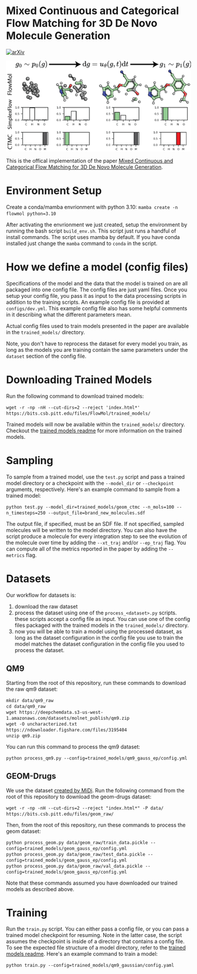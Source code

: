 # Mixed Continuous and Categorical Flow Matching for 3D De Novo Molecule Generation

[![arXiv](https://img.shields.io/badge/arXiv-1234.56789-b31b1b.svg?style=flat)](https://arxiv.org/abs/2404.19739)

![Image](figures/ga.png)

This is the offical implementation of the paper [Mixed Continuous and Categorical Flow Matching for 3D De Novo Molecule Generation](https://arxiv.org/abs/2404.19739).

# Environment Setup

Create a conda/mamba envrionment with python 3.10: `mamba create -n flowmol python=3.10`

After activating the envrionment we just created, setup the environment by running the bash script `build_env.sh`. This script just runs a handful of install commands. The script uses mamba by default. If you have conda installed just change the `mamba` command to `conda` in the script.

# How we define a model (config files)

Specifications of the model and the data that the model is trained on are all packaged into one config file. The config files are just yaml files. Once you setup your config file, you pass it as input to the data processing scripts in addition to the training scripts. An example config file is provided at `configs/dev.yml`. This example config file also has some helpful comments in it describing what the different parameters mean.

Actual config files used to train models presented in the paper are available in the `trained_models/` directory.

Note, you don't have to reprocess the dataset for every model you train, as long as the models you are training contain the same parameters under the `dataset` section of the config file. 

# Downloading Trained Models

Run the following command to download trained models:

```console
wget -r -np -nH --cut-dirs=2 --reject 'index.html*' https://bits.csb.pitt.edu/files/FlowMol/trained_models/
```

Trained models will now be available within the `trained_models/` directory. Checkout the [trained models readme](trained_models/readme.md) for more information on the trained models.

# Sampling

To sample from a trained model, use the `test.py` script and pass a trained model directory or a checkpoint with the `--model_dir` or `--checkpoint` arguments, respectively. Here's an example command to sample from a trained model:

```console
python test.py --model_dir=trained_models/geom_ctmc --n_mols=100 --n_timesteps=250 --output_file=brand_new_molecules.sdf
```

The output file, if specified, must be an SDF file. If not specified, sampled molecules will be written to the model directory. You can also have the script produce a molecule for every integration step to see the evolution of the molecule over time by adding the `--xt_traj` and/or `--ep_traj` flag. You can compute all of the metrics reported in the paper by adding the `--metrics` flag.

# Datasets

Our workflow for datasets is:
1. download the raw dataset
2. process the dataset using one of the `process_<dataset>.py` scripts. these scripts accept a config file as input. You can use one of the config files packaged with the trained models in the `trained_models/` directory.
3. now you will be able to train a model using the processed dataset, as long as the dataset configuration in the config file you use to train the model matches the dataset configuration in the config file you used to process the dataset.

## QM9

Starting from the root of this repository, run these commands to download the raw qm9 dataset:
```console
mkdir data/qm9_raw
cd data/qm9_raw
wget https://deepchemdata.s3-us-west-1.amazonaws.com/datasets/molnet_publish/qm9.zip
wget -O uncharacterized.txt https://ndownloader.figshare.com/files/3195404
unzip qm9.zip
```

You can run this command to process the qm9 dataset:
```console
python process_qm9.py --config=trained_models/qm9_gauss_ep/config.yml
```

## GEOM-Drugs

We use the dataset [created by MiDi](https://github.com/cvignac/MiDi). Run the following command from the root of this repository to download the geom-drugs dataset:

```console
wget -r -np -nH --cut-dirs=2 --reject "index.html*" -P data/ https://bits.csb.pitt.edu/files/geom_raw/
```

Then, from the root of this repository, run these commands to process the geom dataset:


```console
python process_geom.py data/geom_raw/train_data.pickle --config=trained_models/geom_gauss_ep/config.yml
python process_geom.py data/geom_raw/test_data.pickle --config=trained_models/geom_gauss_ep/config.yml
python process_geom.py data/geom_raw/val_data.pickle --config=trained_models/geom_gauss_ep/config.yml
```

Note that these commands assumed you have downloaded our trained models as described above.

# Training

Run the `train.py` script. You can either pass a config file, or you can pass a trained model checkpoint for resuming. Note in the latter case, the script assumes the checkpoint is inside of a directory that contains a config file. To see the expected file structure of a model directory, refer to the [trained models readme](trained_models/readme.md). Here's an example command to train a model:

```console
python train.py --config=trained_models/qm9_gaussian/config.yaml
```
